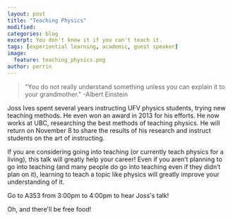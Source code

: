 ```yaml
---
layout: post
title: "Teaching Physics"
modified:
categories: blog
excerpt: You don't know it if you can't teach it.
tags: [experiential learning, academic, guest speaker]
image:
  feature: teaching_physics.png
author: perrin
---
```


>"You do not really understand something unless you can explain it to your grandmother." -Albert Einstein

Joss Ives spent several years instructing UFV physics students, trying new teaching methods. He even won an award in 2013 for his efforts. He now works at UBC, researching the best methods of teaching physics. He will return on November 8 to share the results of his research and instruct students on the art of instructing. 

If you are considering going into teaching (or currently teach physics for a living), this talk will greatly help your career! Even if you aren’t planning to go into teaching (and many people do go into teaching even if they didn’t plan on it), learning to teach a topic like physics will greatly improve your understanding of it.

Go to A353 from 3:00pm to 4:00pm to hear Joss's talk!

Oh, and there'll be free food!
